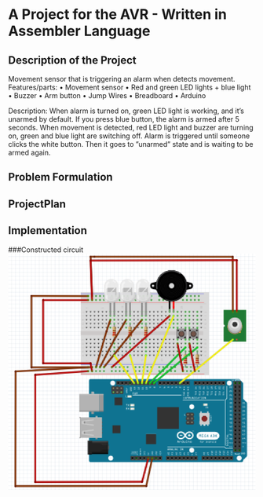# A Project for the AVR - Written in Assembler Language



## Description of the Project
Movement sensor that is triggering an alarm when detects movement.
Features/parts:
•	Movement sensor
•	Red and green LED lights + blue light
•	Buzzer
•	Arm button
•	Jump Wires
•	Breadboard
•	Arduino

Description:
When alarm is turned on, green LED light is working, and it’s unarmed by default. If you press blue button, the alarm is armed after 5 seconds. When movement is detected, red LED light and buzzer are turning on, green and blue light are switching off. Alarm is triggered until someone clicks the white button. Then it goes to ”unarmed” state and is waiting to be armed again.

## Problem Formulation
## ProjectPlan
## Implementation

###Constructed circuit
![](https://github.com/mwpodgorni/asm-project/blob/master/circuitPic.png)



